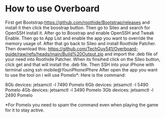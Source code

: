 # How to use Overboard

First get Bootstrap:https://github.com/roothide/Bootstrap/releases and install it then click the boostrap button. 
Then go to Sileo and search for OpenSSH install it.
After go to Boostrap and enable OpenSSH and Tweak Enable.
Then go to App List and enable the app you want to override the memory usage of.
After that go back to Sileo and install Roothide Patcher. 
Then download this: https://github.com/TechGuy541/Overboard-guide/raw/refs/heads/main/Build%20Output.zip and import the .deb file of your need into Roothide Patcher.
When its finsihed click on the Sileo button, click get and that will install the .deb file.
Then SSH into your iPhone with terminal using ssh mobile@_YouriPhoneIPhere_
After open the app you want to use the tool on i will use Pomelo*:
Here is the command:

8Gb devices: jetsamctl -l 7490 Pomelo
6Gb devices: jetsamctl -l 5490 Pomelo
4Gb devices: jetsamctl -l 3490 Pomelo
3Gb devices: jetsamctl -l 2490 Pomelo

*For Pomelo you need to spam the command even when playing the game for it to stay active.

